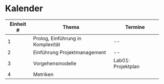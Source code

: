 # Kalender 

| Einheit # | Thema | Termine |
| --- | --- | --- |
| 1 | Prolog, Einführung in Komplexität | -- | 
| 2 | Einführung Projektmanagement | -- | 
| 3 | Vorgehensmodelle | Lab01: Projektplan | 
| 4 | Metriken | | 